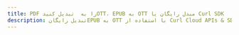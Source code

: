 ---title: PDF را به  تبدیل کنیدOTT، EPUB به OTT مبدل رایگان یا Curl SDKdescription: تبدیل رایگانEPUB به OTT با استفاده از Curl Cloud APIs & SDK همچنین اسناد PDF را در Cloud ایجاد، ویرایش و رندر کنید.---